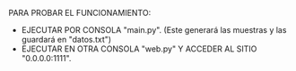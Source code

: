 PARA PROBAR EL FUNCIONAMIENTO:
- EJECUTAR POR CONSOLA "main.py". (Este generará las muestras y las guardará en "datos.txt")
- EJECUTAR EN OTRA CONSOLA "web.py" Y ACCEDER AL SITIO "0.0.0.0:1111".
